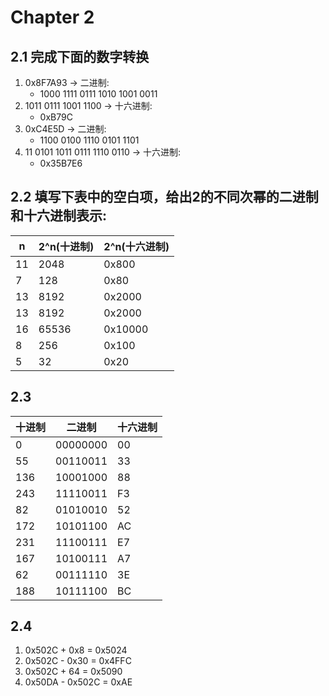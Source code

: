 # Chapter 2

## 2.1 完成下面的数字转换
1. 0x8F7A93 -> 二进制:
    - 1000 1111 0111 1010 1001 0011
2. 1011 0111 1001 1100 -> 十六进制:
    - 0xB79C
3. 0xC4E5D -> 二进制:
    - 1100 0100 1110 0101 1101
4. 11 0101 1011 0111 1110 0110 -> 十六进制:
    - 0x35B7E6

## 2.2 填写下表中的空白项，给出2的不同次幂的二进制和十六进制表示:
| n |2^n(十进制)|2^n(十六进制)|
|---|----------|------------|
|11 |2048      |       0x800|
|7  |128       |        0x80|
|13 |8192      |      0x2000|
|13 |8192      |      0x2000|
|16 |65536     |     0x10000|
|8  |256       |       0x100|
|5  |32        |        0x20|

## 2.3
|十进制|  二进制  |十六进制|
|-----|---------|-------|
|    0| 00000000|     00|
|   55| 00110011|     33|
|  136| 10001000|     88|
|  243| 11110011|     F3|
|   82| 01010010|     52|
|  172| 10101100|     AC|
|  231| 11100111|     E7|
|  167| 10100111|     A7|
|   62| 00111110|     3E|
|  188| 10111100|     BC|

## 2.4
1. 0x502C + 0x8 = 0x5024
2. 0x502C - 0x30 = 0x4FFC
3. 0x502C + 64 = 0x5090
4. 0x50DA - 0x502C = 0xAE
